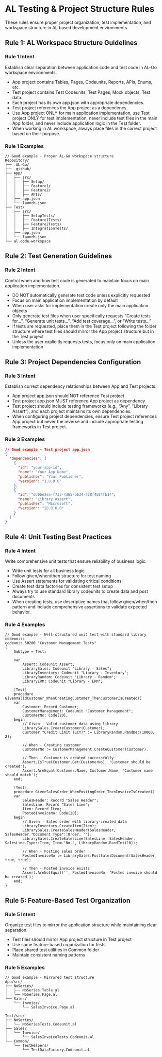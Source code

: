 # AL Testing & Project Structure Rules

These rules ensure proper project organization, test implementation, and workspace structure in AL based development environments.

## Rule 1: AL Workspace Structure Guidelines

### Rule 1 Intent

Establish clear separation between application code and test code in AL-Go workspace environments.

* App project contains Tables, Pages, Codeunits, Reports, APIs, Enums, etc.
* Test project contains Test Codeunits, Test Pages, Mock objects, Test data.
* Each project has its own app.json with appropriate dependencies.
* Test project references the App project as a dependency.
* Use App project ONLY for main application implementation, use Test project ONLY for test implementation, never include test files in the main App folder, and never include application logic in the Test folder.
* When working in AL workspace, always place files in the correct project based on their purpose.

### Rule 1 Examples

```AL
// Good example - Proper AL-Go workspace structure
Repository/
├── .AL-Go/
├── .github/
├── App/
│   ├── src/
│   │   ├── Setup/
│   │   ├── Feature1/
│   │   ├── Feature2/
│   │   ├── APIs/
│   ├── app.json
│   └── launch.json
├── Test/
│   ├── src/
│   │   ├── SetupTests/
│   │   ├── Feature1Tests/
│   │   ├── Feature2Tests/
│   │   ├── IntegrationTests/
│   ├── app.json
│   └── launch.json
└── al.code-workspace
```

## Rule 2: Test Generation Guidelines

### Rule 2 Intent

Control when and how test code is generated to maintain focus on main application implementation.

* DO NOT automatically generate test code unless explicitly requested
* Focus on main application implementation by default
* When user asks for implementation create only the main application objects
* Only generate test files when user specifically requests “Create tests for…”, “Generate unit tests…”, “Add test coverage…”, or “Write tests…”
* If tests are requested, place them in the Test project following the folder structure where test files should mirror the App project structure but in the Test project
* Unless the user explicitly requests tests, focus only on main application implementation

## Rule 3: Project Dependencies Configuration

### Rule 3 Intent

Establish correct dependency relationships between App and Test projects.

* App project app.json should NOT reference Test project
* Test project app.json MUST reference App project as dependency
* Test project should include testing frameworks (e.g., “Any”, “Library Assert”), and each project maintains its own dependencies.
* When configuring project dependencies, ensure Test project references App project but never the reverse and include appropriate testing frameworks in Test project.

### Rule 3 Examples

```JSON
// Good example - Test project app.json
{
  "dependencies": [
    {
      "id": "your-app-id",
      "name": "Your App Name", 
      "publisher": "Your Publisher",
      "version": "1.0.0.0"
    },
    {
      "id": "dd0be2ea-f733-4d65-bb34-a28f4624fb14",
      "name": "Library Assert",
      "publisher": "Microsoft",
      "version": "20.0.0.0"
    }
  ]
}
```

## Rule 4: Unit Testing Best Practices

### Rule 4 Intent

Write comprehensive unit tests that ensure reliability of business logic.

* Write unit tests for all business logic
* Follow given/when/then structure for test naming
* Use Assert statements for validating critical conditions
* Create test data factories for consistent test setup
* Always try to use standard library codeunits to create data and post documents
* When creating tests, use descriptive names that follow given/when/then pattern and include comprehensive assertions to validate expected behavior.

### Rule 4 Examples

```AL
// Good example - Well-structured unit test with standard library codeunits
codeunit 50200 "Customer Management Tests"
{
    Subtype = Test;
    
    var
        Assert: Codeunit Assert;
        LibrarySales: Codeunit "Library - Sales";
        LibraryInventory: Codeunit "Library - Inventory";
        LibraryRandom: Codeunit "Library - Random";
        LibraryERM: Codeunit "Library - ERM";
    
    [Test]
    procedure GivenValidCustomer_WhenCreatingCustomer_ThenCustomerIsCreated()
    var
        Customer: Record Customer;
        CustomerManagement: Codeunit "Customer Management";
        CustomerNo: Code[20];
    begin
        // Given - Valid customer data using library
        LibrarySales.CreateCustomer(Customer);
        Customer."Credit Limit (LCY)" := LibraryRandom.RandDec(10000, 2);
        
        // When - Creating customer
        CustomerNo := CustomerManagement.CreateCustomer(Customer);
        
        // Then - Customer is created successfully
        Assert.IsTrue(Customer.Get(CustomerNo), 'Customer should be created');
        Assert.AreEqual(Customer.Name, Customer.Name, 'Customer name should match');
    end;
    
    [Test]
    procedure GivenSalesOrder_WhenPostingOrder_ThenInvoiceIsCreated()
    var
        SalesHeader: Record "Sales Header";
        SalesLine: Record "Sales Line";
        Item: Record Item;
        PostedInvoiceNo: Code[20];
    begin
        // Given - Sales order with library-created data
        LibraryInventory.CreateItem(Item);
        LibrarySales.CreateSalesHeader(SalesHeader, SalesHeader."Document Type"::Order, '');
        LibrarySales.CreateSalesLine(SalesLine, SalesHeader, SalesLine.Type::Item, Item."No.", LibraryRandom.RandInt(10));
        
        // When - Posting sales order
        PostedInvoiceNo := LibrarySales.PostSalesDocument(SalesHeader, true, true);
        
        // Then - Posted invoice exists
        Assert.AreNotEqual('', PostedInvoiceNo, 'Posted invoice should be created');
    end;
}
```

## Rule 5: Feature-Based Test Organization

### Rule 5 Intent

Organize test files to mirror the application structure while maintaining clear separation.

* Test files should mirror App project structure in Test project
* Use same feature-based organization for tests
* Place shared test utilities in Common folder
* Maintain consistent naming patterns

### Rule 5 Examples

```AL
// Good example - Mirrored test structure
App/src/
├── NoSeries/
│   ├── NoSeries.Table.al
│   └── NoSeries.Page.al
└── Sales/
    └── Invoice/
        └── SalesInvoice.Page.al

Test/src/
├── NoSeries/
│   └── NoSeriesTests.Codeunit.al
├── Sales/
│   └── Invoice/
│       └── SalesInvoiceTests.Codeunit.al
└── Common/
    └── TestHelpers/
        └── TestDataFactory.Codeunit.al
```
